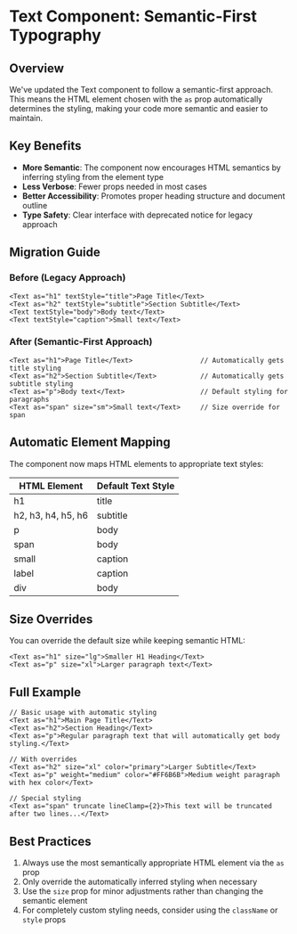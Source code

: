 # Text Component: Semantic-First Typography

## Overview

We've updated the Text component to follow a semantic-first approach. This means the HTML element chosen with the `as` prop automatically determines the styling, making your code more semantic and easier to maintain.

## Key Benefits

- **More Semantic**: The component now encourages HTML semantics by inferring styling from the element type
- **Less Verbose**: Fewer props needed in most cases
- **Better Accessibility**: Promotes proper heading structure and document outline
- **Type Safety**: Clear interface with deprecated notice for legacy approach

## Migration Guide

### Before (Legacy Approach)

```tsx
<Text as="h1" textStyle="title">Page Title</Text>
<Text as="h2" textStyle="subtitle">Section Subtitle</Text>
<Text textStyle="body">Body text</Text>
<Text textStyle="caption">Small text</Text>
```

### After (Semantic-First Approach)

```tsx
<Text as="h1">Page Title</Text>                 // Automatically gets title styling
<Text as="h2">Section Subtitle</Text>           // Automatically gets subtitle styling
<Text as="p">Body text</Text>                   // Default styling for paragraphs
<Text as="span" size="sm">Small text</Text>     // Size override for span
```

## Automatic Element Mapping

The component now maps HTML elements to appropriate text styles:

| HTML Element | Default Text Style |
|--------------|-------------------|
| h1           | title             |
| h2, h3, h4, h5, h6 | subtitle    |
| p            | body              |
| span         | body              |
| small        | caption           |
| label        | caption           |
| div          | body              |

## Size Overrides

You can override the default size while keeping semantic HTML:

```tsx
<Text as="h1" size="lg">Smaller H1 Heading</Text>
<Text as="p" size="xl">Larger paragraph text</Text>
```

## Full Example

```tsx
// Basic usage with automatic styling
<Text as="h1">Main Page Title</Text>
<Text as="h2">Section Heading</Text>
<Text as="p">Regular paragraph text that will automatically get body styling.</Text>

// With overrides
<Text as="h2" size="xl" color="primary">Larger Subtitle</Text>
<Text as="p" weight="medium" color="#FF6B6B">Medium weight paragraph with hex color</Text>

// Special styling
<Text as="span" truncate lineClamp={2}>This text will be truncated after two lines...</Text>
```

## Best Practices

1. Always use the most semantically appropriate HTML element via the `as` prop
2. Only override the automatically inferred styling when necessary
3. Use the `size` prop for minor adjustments rather than changing the semantic element
4. For completely custom styling needs, consider using the `className` or `style` props
